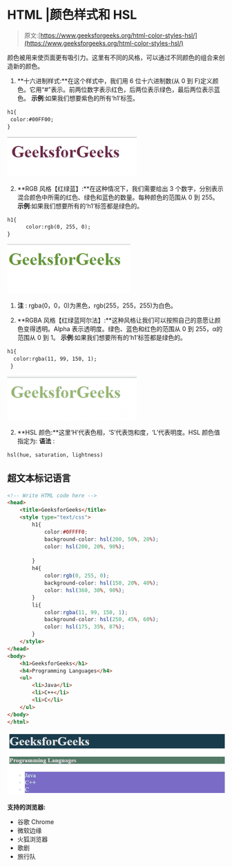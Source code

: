 # HTML |颜色样式和 HSL

> 原文:[https://www.geeksforgeeks.org/html-color-styles-hsl/](https://www.geeksforgeeks.org/html-color-styles-hsl/)

颜色被用来使页面更有吸引力。这里有不同的风格，可以通过不同颜色的组合来创造新的颜色。

1.  **十六进制样式:**在这个样式中，我们用 6 位十六进制数(从 0 到 F)定义颜色。它用“#”表示。前两位数字表示红色，后两位表示绿色，最后两位表示蓝色。
    **示例**:如果我们想要紫色的所有‘h1’标签。

```html
h1{
 color:#00FF00;
}
```

![](img/5346d723fd688ced94149eb855c10772.png)

2.  **RGB 风格【红绿蓝】:**在这种情况下，我们需要给出 3 个数字，分别表示混合颜色中所需的红色、绿色和蓝色的数量。每种颜色的范围从 0 到 255。
    **示例**:如果我们想要所有的‘h1’标签都是绿色的。

```html
h1{
      color:rgb(0, 255, 0);
}
```

![](img/06c80bfde771751a7690e3539f1b5f22.png)

1.  **注** : rgba(0，0，0)为黑色，rgb(255，255，255)为白色。

2.  **RGBA 风格【红绿蓝阿尔法】:**这种风格让我们可以按照自己的意愿让颜色变得透明。Alpha 表示透明度。绿色、蓝色和红色的范围从 0 到 255，α的范围从 0 到 1。
    **示例**:如果我们想要所有的‘h1’标签都是绿色的。

```html
h1{
  color:rgba(11, 99, 150, 1);
 }
```

![](img/04bc62f3b1cd1eb00bcc8c86bc68894e.png)

2.  **HSL 颜色:**这里‘H’代表色相，‘S’代表饱和度，‘L’代表明度。HSL 颜色值指定为:
    **语法** :

```html
hsl(hue, saturation, lightness)
```

## 超文本标记语言

```html
<!-- Write HTML code here -->
<head>
    <title>GeeksforGeeks</title>
    <style type="text/css">
        h1{
            color:#0FFFF0;
            background-color: hsl(200, 50%, 20%);
            color: hsl(200, 20%, 90%);

        }
        h4{
            color:rgb(0, 255, 0);
            background-color: hsl(150, 20%, 40%);
            color: hsl(360, 30%, 90%);
        }
        li{
            color:rgba(11, 99, 150, 1);
            background-color: hsl(250, 45%, 60%);
            color: hsl(175, 35%, 87%);
        }
    </style>
</head>
<body>
    <h1>GeeksforGeeks</h1>
    <h4>Programming Languages</h4>
    <ul>
        <li>Java</li>
        <li>C++</li>
        <li>C</li>
    </ul>
</body>
</html>
```

![](img/fbe63ae1bf865aae818c479e381b8857.png)

**支持的浏览器:**

*   谷歌 Chrome
*   微软边缘
*   火狐浏览器
*   歌剧
*   旅行队